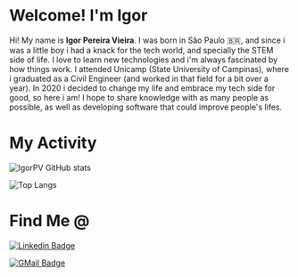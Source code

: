 <!--
**IgorPV/IgorPV** is a ✨ _special_ ✨ repository because its `README.md` (this file) appears on your GitHub profile.

Here are some ideas to get you started:

- 🔭 I’m currently working on ...
- 🌱 I’m currently learning ...
- 👯 I’m looking to collaborate on ...
- 🤔 I’m looking for help with ...
- 💬 Ask me about ...
- 📫 How to reach me: ...
- 😄 Pronouns: ...
- ⚡ Fun fact: ...
-->

# Welcome! I'm Igor

Hi! My name is **Igor Pereira Vieira**.
I was born in São Paulo :brazil:, and since i was a little boy i had a knack for the tech world, and specially the STEM side of life. 
I love to learn new technologies and i'm always fascinated by how things work. 
I attended Unicamp (State University of Campinas), where i graduated as a Civil Engineer (and worked in that field for a bit over a year). In 2020 i decided to change my life and embrace my tech side for good, so here i am!
I hope to share knowledge with as many people as possible, as well as developing software that could improve people's lifes.


# My Activity

![IgorPV GitHub stats](https://github-readme-stats.vercel.app/api?username=IgorPV&show_icons=true&theme=merko)

![Top Langs](https://github-readme-stats.vercel.app/api/top-langs/?username=IgorPV&layout=compact)

# Find Me @

[![Linkedin Badge](https://img.shields.io/badge/-LinkedIn-blue?style=flat-square&logo=LinkedIn&logoColor=white&link=https://www.linkedin.com/in/igor-pereira-vieira-38a264150/)](https://www.linkedin.com/in/igor-pereira-vieira-38a264150/)

[![GMail Badge](https://img.shields.io/badge/-GMail-c14438?style=flat-square&logo=Mail.Ru&logoColor=white&link=mailto:igor.pereira.vieira@gmail.com)](mailto:igor.pereira.vieira@gmail.com)

